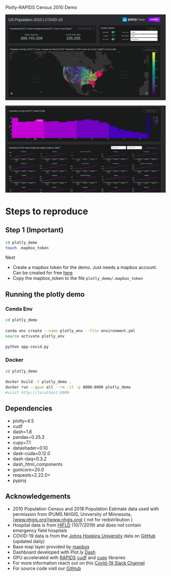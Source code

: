 Plotly-RAPIDS Census 2010 Demo

![](./demo.png)


![](./demo1.png)

# Steps to reproduce

## Step 1 (Important)

```bash
cd plotly_demo
touch .mapbox_token
```
Next
- Create a mapbox token for the demo. Just needs a mapbox account. Can be created for free [here](https://www.mapbox.com/help/define-access-token/)
- Copy the mapbox_token to the file `plotly_demo/.mapbox_token`

## Running the plotly demo

### Conda Env

```bash
cd plotly_demo

conda env create --name plotly_env --file environment.yml
source activate plotly_env

python app-covid.py
```

### Docker

```bash
cd plotly_demo

docker build -t plotly_demo .
docker run --gpus all --rm -it -p 8000:8000 plotly_demo
#visit http://localhost:8000
```

## Dependencies

- plotly=4.5
- cudf
- dash=1.8
- pandas=0.25.3
- cupy=7.1
- datashader=0.10
- dask-cuda=0.12.0
- dash-daq=0.3.2
- dash_html_components
- gunicorn=20.0
- requests=2.22.0+
- pyproj


## Acknowledgements

- 2010 Population Census and 2018 Population Estimate data used with permission from IPUMS NHGIS, University of Minnesota, [www.nhgis.org](www.nhgis.org) ( not for redistribution )
- Hospital data is from [HIFLD](https://hifld-geoplatform.opendata.arcgis.com/datasets/hospitals) (10/7/2019) and does not contain emergency field hospitals
- COVID-19 data is from the [Johns Hopkins University](https://coronavirus.jhu.edu/) data on [GitHub](https://github.com/CSSEGISandData/COVID-19/tree/master/csse_covid_19_data/csse_covid_19_daily_reports) (updated daily)
- Base map layer provided by [mapbox](https://www.mapbox.com/)
- Dashboard developed with Plot.ly [Dash](https://dash.plotly.com/)
- GPU accelerated with [RAPIDS](https://rapids.ai/) [cudf](https://github.com/rapidsai/cudf) and [cupy](https://cupy.chainer.org/) libraries
- For more information reach out on this [Covid-19 Slack Channel](https://join.slack.com/t/rapids-goai/shared_invite/zt-2qmkjvzl-K3rVHb1rZYuFeczoR9e4EA)
- For source code visit our [GitHub](https://github.com/rapidsai/plotly-dash-rapids-census-demo)
